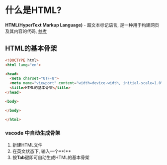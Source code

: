 # 什么是HTML?

**HTML(HyperText Markup Language)** - 超文本标记语言, 是一种用于构建网页及其内容的代码, [参考](./01-什么是HTML.html)

## HTML的基本骨架

```html
<!DOCTYPE html>
<html lang="en">

<head>
  <meta charset="UTF-8">
  <meta name="viewport" content="width=device-width, initial-scale=1.0">
  <title>HTML的基本骨架</title>
</head>

<body>

</body>

</html>
```

### vscode 中自动生成骨架

1. 新建HTML文件
2. 在英文状态下, 输入一个**!**
3. 按**Tab**键即可自动生成HTML的基本骨架